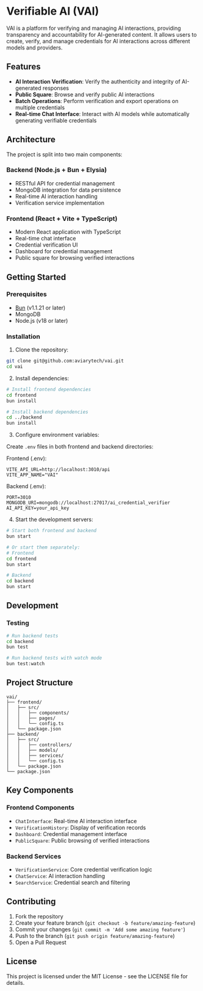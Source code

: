 # Verifiable AI (VAI)

VAI is a platform for verifying and managing AI interactions, providing transparency and accountability for AI-generated content. It allows users to create, verify, and manage credentials for AI interactions across different models and providers.

## Features

- **AI Interaction Verification**: Verify the authenticity and integrity of AI-generated responses
- **Public Square**: Browse and verify public AI interactions
- **Batch Operations**: Perform verification and export operations on multiple credentials
- **Real-time Chat Interface**: Interact with AI models while automatically generating verifiable credentials

## Architecture

The project is split into two main components:

### Backend (Node.js + Bun + Elysia)
- RESTful API for credential management
- MongoDB integration for data persistence
- Real-time AI interaction handling
- Verification service implementation

### Frontend (React + Vite + TypeScript)
- Modern React application with TypeScript
- Real-time chat interface
- Credential verification UI
- Dashboard for credential management
- Public square for browsing verified interactions

## Getting Started

### Prerequisites
- [Bun](https://bun.sh) (v1.1.21 or later)
- MongoDB
- Node.js (v18 or later)

### Installation

1. Clone the repository:
```bash
git clone git@github.com:aviarytech/vai.git
cd vai
```

2. Install dependencies:
```bash
# Install frontend dependencies
cd frontend
bun install

# Install backend dependencies
cd ../backend
bun install
```

3. Configure environment variables:

Create `.env` files in both frontend and backend directories:

Frontend (.env):
```env
VITE_API_URL=http://localhost:3010/api
VITE_APP_NAME="VAI"
```

Backend (.env):
```env
PORT=3010
MONGODB_URI=mongodb://localhost:27017/ai_credential_verifier
AI_API_KEY=your_api_key
```

4. Start the development servers:
```bash
# Start both frontend and backend
bun start

# Or start them separately:
# Frontend
cd frontend
bun start

# Backend
cd backend
bun start
```

## Development

### Testing
```bash
# Run backend tests
cd backend
bun test

# Run backend tests with watch mode
bun test:watch
```

## Project Structure

```
vai/
├── frontend/
│   ├── src/
│   │   ├── components/
│   │   ├── pages/
│   │   └── config.ts
│   └── package.json
├── backend/
│   ├── src/
│   │   ├── controllers/
│   │   ├── models/
│   │   ├── services/
│   │   └── config.ts
│   └── package.json
└── package.json
```

## Key Components

### Frontend Components
- `ChatInterface`: Real-time AI interaction interface
- `VerificationHistory`: Display of verification records
- `Dashboard`: Credential management interface
- `PublicSquare`: Public browsing of verified interactions

### Backend Services
- `VerificationService`: Core credential verification logic
- `ChatService`: AI interaction handling
- `SearchService`: Credential search and filtering

## Contributing

1. Fork the repository
2. Create your feature branch (`git checkout -b feature/amazing-feature`)
3. Commit your changes (`git commit -m 'Add some amazing feature'`)
4. Push to the branch (`git push origin feature/amazing-feature`)
5. Open a Pull Request

## License

This project is licensed under the MIT License - see the LICENSE file for details.

